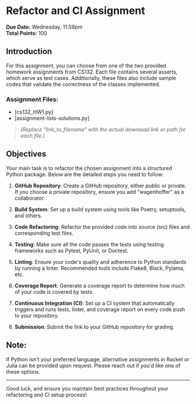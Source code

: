 # Refactor and CI Assignment

**Due Date:** Wednesday, 11:59pm  
**Total Points:** 100

## Introduction
For this assignment, you can choose from one of the two provided homework assignments from CS132. Each file contains several asserts, which serve as test cases. Additionally, these files also include sample codes that validate the correctness of the classes implemented.

### Assignment Files:
- [cs132_HW1.py]
- [assignment-lists-solutions.py]

> *(Replace "link_to_filename" with the actual download link or path for each file.)*

## Objectives
Your main task is to refactor the chosen assignment into a structured Python package. Below are the detailed steps you need to follow:

1. **GitHub Repository**: Create a GitHub repository, either public or private. If you choose a private repository, ensure you add "wagenhoffer" as a collaborator.
  
2. **Build System**: Set up a build system using tools like Poetry, setuptools, and others.

3. **Code Refactoring**: Refactor the provided code into source (src) files and corresponding test files.

4. **Testing**: Make sure all the code passes the tests using testing frameworks such as Pytest, PyUnit, or Doctest.

5. **Linting**: Ensure your code's quality and adherence to Python standards by running a linter. Recommended tools include Flake8, Black, Pylama, etc.

6. **Coverage Report**: Generate a coverage report to determine how much of your code is covered by tests.

7. **Continuous Integration (CI)**: Set up a CI system that automatically triggers and runs tests, linter, and coverage report on every code push to your repository.

8. **Submission**: Submit the link to your GitHub repository for grading.

## Note:
If Python isn't your preferred language, alternative assignments in Racket or Julia can be provided upon request. Please reach out if you'd like one of these options.

---

Good luck, and ensure you maintain best practices throughout your refactoring and CI setup process!
